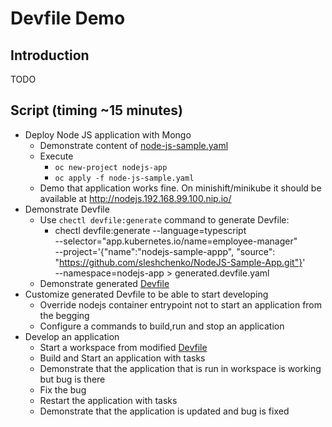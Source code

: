 # Devfile Demo

## Introduction
TODO

## Script (timing ~15 minutes)

- Deploy Node JS application with Mongo
  - Demonstrate content of [node-js-sample.yaml](node-js-sample.yaml)
  - Execute
    * `oc new-project nodejs-app`
    * `oc apply -f node-js-sample.yaml`
  - Demo that application works fine. On minishift/minikube it should be available at http://nodejs.192.168.99.100.nip.io/
- Demonstrate Devfile
  - Use `chectl devfile:generate` command to generate Devfile:
      * chectl devfile:generate --language=typescript \
            --selector="app.kubernetes.io/name=employee-manager" \
            --project='{"name":"nodejs-sample-appp", "source": "https://github.com/sleshchenko/NodeJS-Sample-App.git"}' \
            --namespace=nodejs-app > generated.devfile.yaml
  - Demonstrate generated [Devfile](generated.devfile.yaml)
- Customize generated Devfile to be able to start developing
  - Override nodejs container entrypoint not to start an application from the begging
  - Configure a commands to build,run and stop an application
- Develop an application
  - Start a workspace from modified [Devfile](ready-to-use.devfile.yaml)
  - Build and Start an application with tasks
  - Demonstrate that the application that is run in workspace is working but bug is there
  - Fix the bug
  - Restart the application with tasks
  - Demonstrate that the application is updated and bug is fixed
